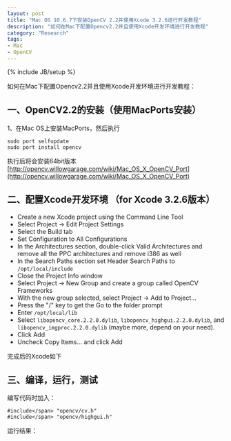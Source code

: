 ```yaml
---
layout: post
title: "Mac OS 10.6.7下安装OpenCV 2.2并使用Xcode 3.2.6进行开发教程"
description: "如何在Mac下配置Opencv2.2并且使用Xcode开发环境进行开发教程"
category: "Research"
tags:
- Mac
- OpenCV
---
```

{% include JB/setup %} 

如何在Mac下配置Opencv2.2并且使用Xcode开发环境进行开发教程：

## 一、OpenCV2.2的安装（使用MacPorts安装）
1、在Mac OS上安装MacPorts，然后执行

	sudo port selfupdate  
	sudo port install opencv

执行后将会安装64bit版本  
[http://opencv.willowgarage.com/wiki/Mac_OS_X_OpenCV_Port](http://opencv.willowgarage.com/wiki/Mac_OS_X_OpenCV_Port)

## 二、配置Xcode开发环境 （for Xcode 3.2.6版本）

- Create a new Xcode project using the Command Line Tool
- Select Project -&gt; Edit Project Settings  
- Select the Build tab  
- Set Configuration to All Configurations  
- In the Architectures section, double-click Valid Architectures and remove all the PPC architectures and remove i386 as well  
- In the Search Paths section set Header Search Paths to `/opt/local/include`
- Close the Project Info window
- Select Project -&gt; New Group and create a group called OpenCV Frameworks
- With the new group selected, select Project -&gt; Add to Project…
- Press the "/" key to get the Go to the folder prompt  
- Enter `/opt/local/lib` 
- Select `libopencv_core.2.2.0.dylib`, `libopencv_highgui.2.2.0.dylib`, and `libopencv_imgproc.2.2.0.dylib` (maybe more, depend on your need).
- Click Add  
- Uncheck Copy Items… and click Add


完成后的Xcode如下

    
    
## 三、编译，运行，测试

编写代码时加入：

	#include</span> "opencv/cv.h"
	#include</span> "opencv/highgui.h"

运行结果：
